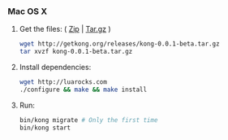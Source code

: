 ### Mac OS X

1. Get the files: ( [Zip](#) | [Tar.gz](#) )

    ```bash
    wget http://getkong.org/releases/kong-0.0.1-beta.tar.gz
    tar xvzf kong-0.0.1-beta.tar.gz
    ```

2. Install dependencies:

    ```bash
    wget http://luarocks.com
    ./configure && make && make install
    ```

2. Run:

    ```bash
    bin/kong migrate # Only the first time
    bin/kong start
    ```
